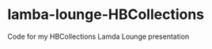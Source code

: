 lamba-lounge-HBCollections
==========================

Code for my HBCollections Lamda Lounge presentation